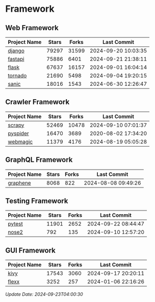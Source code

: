 # Framework

## Web Framework
| Project Name | Stars | Forks | Last Commit |
| ------------ | ----- | ----- | ----------- |
| [django](https://github.com/django/django) | 79297 | 31599 | 2024-09-20 10:03:35 |
| [fastapi](https://github.com/fastapi/fastapi) | 75886 | 6401 | 2024-09-21 21:38:11 |
| [flask](https://github.com/pallets/flask) | 67637 | 16157 | 2024-09-01 16:04:14 |
| [tornado](https://github.com/tornadoweb/tornado) | 21690 | 5498 | 2024-09-04 19:20:15 |
| [sanic](https://github.com/sanic-org/sanic) | 18016 | 1543 | 2024-06-30 12:26:47 |

## Crawler Framework
| Project Name | Stars | Forks | Last Commit |
| ------------ | ----- | ----- | ----------- |
| [scrapy](https://github.com/scrapy/scrapy) | 52469 | 10478 | 2024-09-10 07:01:37 |
| [pyspider](https://github.com/binux/pyspider) | 16470 | 3689 | 2020-08-02 17:34:20 |
| [webmagic](https://github.com/code4craft/webmagic) | 11379 | 4176 | 2024-08-19 05:05:28 |

## GraphQL Framework
| Project Name | Stars | Forks | Last Commit |
| ------------ | ----- | ----- | ----------- |
| [graphene](https://github.com/graphql-python/graphene) | 8068 | 822 | 2024-08-08 09:49:26 |

## Testing Framework
| Project Name | Stars | Forks | Last Commit |
| ------------ | ----- | ----- | ----------- |
| [pytest](https://github.com/pytest-dev/pytest) | 11901 | 2652 | 2024-09-22 08:44:47 |
| [nose2](https://github.com/nose-devs/nose2) | 792 | 135 | 2024-09-10 12:57:20 |

## GUI Framework
| Project Name | Stars | Forks | Last Commit |
| ------------ | ----- | ----- | ----------- |
| [kivy](https://github.com/kivy/kivy) | 17543 | 3060 | 2024-09-17 20:20:11 |
| [flexx](https://github.com/flexxui/flexx) | 3252 | 257 | 2024-01-06 22:16:26 |

*Update Date: 2024-09-23T04:00:30*